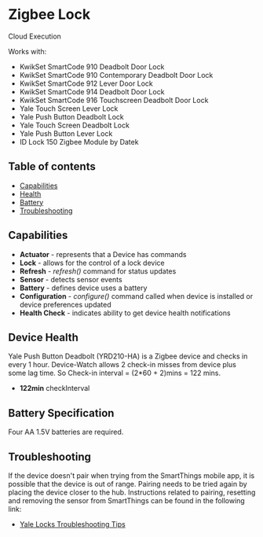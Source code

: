 # Zigbee Lock

Cloud Execution

Works with: 

* KwikSet SmartCode 910 Deadbolt Door Lock
* KwikSet SmartCode 910 Contemporary Deadbolt Door Lock
* KwikSet SmartCode 912 Lever Door Lock
* KwikSet SmartCode 914 Deadbolt Door Lock
* KwikSet SmartCode 916 Touchscreen Deadbolt Door Lock
* Yale Touch Screen Lever Lock
* Yale Push Button Deadbolt Lock
* Yale Touch Screen Deadbolt Lock
* Yale Push Button Lever Lock
* ID Lock 150 Zigbee Module by Datek

## Table of contents

* [Capabilities](#capabilities)
* [Health](#device-health)
* [Battery](#battery-specification)
* [Troubleshooting](#troubleshooting)

## Capabilities

* **Actuator** - represents that a Device has commands
* **Lock** - allows for the control of a lock device
* **Refresh** - _refresh()_ command for status updates
* **Sensor** - detects sensor events
* **Battery** - defines device uses a battery
* **Configuration** - _configure()_ command called when device is installed or device preferences updated
* **Health Check** - indicates ability to get device health notifications

## Device Health

Yale Push Button Deadbolt (YRD210-HA) is a Zigbee device and checks in every 1 hour.
Device-Watch allows 2 check-in misses from device plus some lag time. So Check-in interval = (2*60 + 2)mins = 122 mins.

 * __122min__ checkInterval

## Battery Specification

Four AA 1.5V batteries are required.

## Troubleshooting

If the device doesn't pair when trying from the SmartThings mobile app, it is possible that the device is out of range.
Pairing needs to be tried again by placing the device closer to the hub.
Instructions related to pairing, resetting and removing the sensor from SmartThings can be found in the following link:
* [Yale Locks Troubleshooting Tips](https://support.smartthings.com/hc/en-us/articles/205138400)